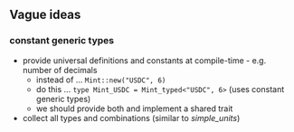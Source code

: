 


## Vague ideas

### constant generic types
* provide universal definitions and constants at compile-time - e.g. number of decimals
  * instead of ... `Mint::new("USDC", 6)`
  * do this ... `type Mint_USDC = Mint_typed<"USDC", 6>` (uses constant generic types)
  * we should provide both and implement a shared trait
* collect all types and combinations (similar to _simple_units_)
